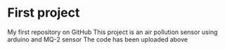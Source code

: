 # First project 
My first repository on GitHub
This project is an air pollution sensor using arduino and MQ-2 sensor 
The code has been uploaded above
